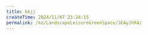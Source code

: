 ```yaml
---
title: kkjj
createTime: 2024/11/07 23:24:15
permalink: /ko/LandscapeLeisureGreenSpace/JEAyJhR4/
---
```

